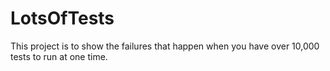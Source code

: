 # LotsOfTests
This project is to show the failures that happen when you have over 10,000 tests to run at one time.
